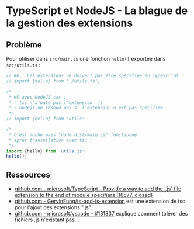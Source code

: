 # TypeScript et NodeJS - La blague de la gestion des extensions

## Problème

Pour utiliser dans `src/main.ts` une fonction `hello()` exportée dans `src/utils.ts` :

```ts
// KO : Les extensions ne doivent pas être spécifiée en TypeScript :
// import {hello} from './utils.ts';

/*
 * KO avec NodeJS car :
 * - tsc n'ajoute pas l'extension .js
 * - nodejs ne résoud pas si l'extension n'est pas spécifiée. 
 */
// import {hello} from 'utils'

/*
 * C'est moche mais "node dist/main.js" fonctionne
 * après transpilation avec tsc :
 */
import {hello} from 'utils.js'
hello();
```

## Ressources

* [github.com - microsoft/TypeScript - Provide a way to add the '.js' file extension to the end of module specifiers (16577, closed)](https://github.com/microsoft/TypeScript/issues/16577#issuecomment-754941937)
* [github.com - GervinFung/ts-add-js-extension](https://github.com/GervinFung/ts-add-js-extension) est une extension de tsc pour l'ajout des extensions ".js".
* [github.com - microsoft/vscode - #131837](https://github.com/microsoft/vscode/issues/131837) explique comment tolérer des fichiers .js n'existant pas...
